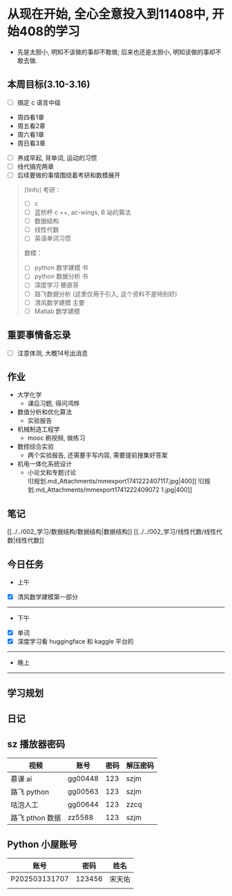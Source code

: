 # 从现在开始, 全心全意投入到11408中, 开始408的学习

- 先是太胆小, 明知不该做的事却不敢做; 后来也还是太胆小, 明知该做的事却不敢去做.
## 本周目标(3.10-3.16)
- [ ] 搞定 c 语言中级
- 周四看1章
- 周五看2章
- 周六看1章
- 周日看3章
- [ ] 养成早起, 背单词, 运动的习惯
- [ ] 线代搞完两章
- [ ] 后续要做的事情围绕着考研和数模展开
> [!info]
> 考研：
> - [ ] c
> - [ ] 蓝桥杯 c ++, ac-wings, B 站的算法
> - [ ] 数据结构
> - [ ] 线性代数
> - [ ] 英语单词习惯
> 
> 数模：
> - [ ] python 数学建模 书
> - [ ] python 数据分析 书
> - [ ] 深度学习 梗直哥
> - [ ] 路飞数据分析 (这里仅用于引入, 这个资料不是特别好)
> - [ ] 清风数学建模 主要
> - [ ] Matlab 数学建模
 
## 重要事情备忘录
- [ ] 注意体测, 大概14号出消息

## 作业
- 大学化学
	- 课后习题, 得问鸿烨
- 数值分析和优化算法
	- 实验报告 
- 机械制造工程学
	- mooc 刷视频, 做练习
- 数控综合实验
	- 两个实验报告, 还需要手写内容, 需要提前搜集好答案
- 机电一体化系统设计 
	- 小论文和专题讨论  
		![[规划.md_Attachments/mmexport1741222407117.jpg|400]]
		![[规划.md_Attachments/mmexport1741222409072 1.jpg|400]]
## 笔记
[[../../002_学习/数据结构/数据结构|数据结构]]
[[../../002_学习/线性代数/线性代数|线性代数]]
## 今日任务
- 上午
- [x] 清风数学建模第一部分

--- 
- 下午
- [x] 单词
- [x] 深度学习看 huggingface 和 kaggle 平台的

--- 
- 晚上

--- 
## 学习规划

## 日记
## sz 播放器密码

| 视频          | 账号      | 密码  | 解压密码 |
| ----------- | ------- | --- | ---- |
| 慕课 ai       | gg00448 | 123 | szjm |
| 路飞 python   | gg00563 | 123 | szjm |
| 咕泡人工        | gg00644 | 123 | zzcq |
| 路飞 pthon 数据 | zz5588  | 123 | szjm |
## Python 小屋账号

| 账号            | 密码     | 姓名  |
| ------------- | ------ | --- |
| P202503131707 | 123456 | 宋天佑 |
|               |        |     |
